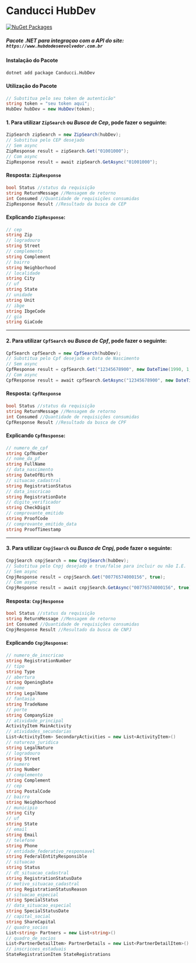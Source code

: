 # Canducci HubDev

[![NuGet Packages](https://github.com/fulviocanducci/Canducci.HubDev/actions/workflows/pack.yml/badge.svg)](https://github.com/fulviocanducci/Canducci.HubDev/actions/workflows/pack.yml)

##### _Pacote .NET para integraçao com a API do site:_ `https://www.hubdodesenvolvedor.com.br`

#### Instalação do Pacote

```bash
dotnet add package Canducci.HubDev
```

#### Utilização do Pacote

```csharp
// Substitua pelo seu token de autenticão"
string token = "seu token aqui";
HubDev hubDev = new HubDev(token);
```

#### 1. Para utilizar `ZipSearch` ou _Busca de Cep_, pode fazer o seguinte:

```csharp
ZipSearch zipSearch = new ZipSearch(hubDev);
// Substitua pelo CEP desejado
// Sem async
ZipResponse result = zipSearch.Get("01001000");
// Com async
ZipResponse result = await zipSearch.GetAsync("01001000");
```

#### Resposta: `ZipResponse`

```csharp
bool Status //status da requisição
string ReturnMessage //Mensagem de retorno
int Consumed //Quantidade de requisições consumidas
ZipResponse Result //Resultado da busca de CEP
```

#### Explicando `ZipResponse`:

```csharp
// cep
string Zip
// logradouro
string Street
// complemento
string Complement
// bairro
string Neighborhood
// localidade
string City
// uf
string State
// unidade
string Unit
// ibge
string IbgeCode
// gia
string GiaCode
```

---

#### 2. Para utilizar `CpfSearch` ou _Busca de Cpf_, pode fazer o seguinte:

```csharp
CpfSearch cpfSearch = new CpfSearch(hubDev);
// Substitua pelo Cpf desejado e Data de Nascimento
// Sem async
CpfResponse result = cpfSearch.Get("12345678900", new DateTime(1990, 1, 1));
// Com async
CpfResponse result = await cpfSearch.GetAsync("12345678900", new DateTime(1990, 1, 1));
```

#### Resposta: `CpfResponse`

```csharp
bool Status //status da requisição
string ReturnMessage //Mensagem de retorno
int Consumed //Quantidade de requisições consumidas
CpfResponse Result //Resultado da busca de CPF
```

#### Explicando `CpfResponse`:

```csharp
// numero_de_cpf
string CpfNumber
// nome_da_pf
string FullName
// data_nascimento
string DateOfBirth
// situacao_cadastral
string RegistrationStatus
// data_inscricao
string RegistrationDate
// digito_verificador
string CheckDigit
// comprovante_emitido
string ProofCode
// comprovante_emitido_data
string ProofTimestamp
```

---

#### 3. Para utilizar `CnpjSearch` ou _Busca de Cnpj_, pode fazer o seguinte:

```csharp
CnpjSearch cnpjSearch = new CnpjSearch(hubDev);
// Substitua pelo Cnpj desejado e true/false para incluir ou não I.E.
// Sem async
CnpjResponse result = cnpjSearch.Get("00776574000156", true);
// Com async
CnpjResponse result = await cnpjSearch.GetAsync("00776574000156", true);
```

#### Resposta: `CnpjResponse`

```csharp
bool Status //status da requisição
string ReturnMessage //Mensagem de retorno
int Consumed //Quantidade de requisições consumidas
CnpjResponse Result //Resultado da busca de CNPJ
```

#### Explicando `CnpjResponse`:

```csharp
// numero_de_inscricao
string RegistrationNumber
// tipo
string Type
// abertura
string OpeningDate
// nome
string LegalName
// fantasia
string TradeName
// porte
string CompanySize
// atividade_principal
ActivityItem MainActivity
// atividades_secundarias
List<ActivityItem> SecondaryActivities = new List<ActivityItem>()
// natureza_juridica
string LegalNature
// logradouro
string Street
// numero
string Number
// complemento
string Complement
// cep
string PostalCode
// bairro
string Neighborhood
// municipio
string City
// uf
string State
// email
string Email
// telefone
string Phone
// entidade_federativo_responsavel
string FederalEntityResponsible
// situacao
string Status
// dt_situacao_cadastral
string RegistrationStatusDate
// motivo_situacao_cadastral
string RegistrationStatusReason
// situacao_especial
string SpecialStatus
// data_situacao_especial
string SpecialStatusDate
// capital_social
string ShareCapital
// quadro_socios
List<string> Partners = new List<string>()
// quadro_de_socios
List<PartnerDetailItem> PartnerDetails = new List<PartnerDetailItem>()
// inscricoes_estaduais
StateRegistrationItem StateRegistrations
```
